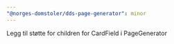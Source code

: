 ```yaml
---
"@norges-domstoler/dds-page-generator": minor
---
```


Legg til støtte for children for CardField i PageGenerator
